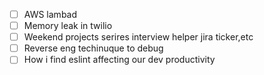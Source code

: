 
- [ ] AWS lambad
- [ ] Memory leak in twilio
- [ ] Weekend projects serires interview helper jira ticker,etc
- [ ] Reverse eng techinuque to debug
- [ ] How i find eslint affecting our dev productivity